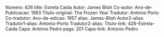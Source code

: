 Numero: 426
title: Estrela Caída
Autor: James Blish
Co-autor: 
Ano-de-Publicacao: 1993
Titulo-original: The Frozen Year
Tradutor: António Porto
Co-tradutor: 
Ano-de-edicao: 1957
alias: James-Blish
Autor2-alias: 
Tradutor1-alias: Antonio-Porto
Tradutor2-alias: 
Titulo-link: 426-Estrela-Caida
Capa: António Pedro
pags: 201
Capa-link: Antonio-Pedro
